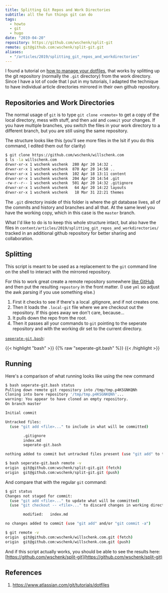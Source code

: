 ```yaml
---
title: Splitting Git Repos and Work Directories
subtitle: all the fun things git can do
tags:
  - howto
  - git
  - hugo
date: "2019-04-20"
repository: https://github.com/wschenk/split-git
remote: git@github.com:wschenk/split-git.git
aliases:
  - "/articles/2019/splitting_git_repos_and_workdirectories"
---
```


I found a tutorial on [how to manage your dotfiles](https://www.atlassian.com/git/tutorials/dotfiles), that works by splitting up the git repository (normally the `.git` directory) from the work directory. Since I have a lot of code that I put in my tutorials, I adapted the technique to have individual article directories mirrored in their own github repository.

## Repositories and Work Directories

The normal usage of `git` is to type `git clone <remote>` to get a copy of the local directory, mess with stuff, and then `add` and `commit` your changes. If you have multiple branches, you switch the files in your work directory to a different branch, but you are still using the same repository.

The structure looks like this (you'll see more files in the lsit if you do this command, I edited them out for clarity)

```bash
$ git clone https://github.com/wschenk/willschenk.com
$ ls -la willschenk.com
drwxr-xr-x 1 wschenk wschenk  280 Apr 20 14:32 .
drwxr-xr-x 1 wschenk wschenk  870 Apr 20 14:58 ..
drwxr-xr-x 1 wschenk wschenk  102 Apr 18 13:11 content
drwxr-xr-x 1 wschenk wschenk  204 Apr 20 14:54 .git
-rw-r--r-- 1 wschenk wschenk  501 Apr 20 14:32 .gitignore
drwxr-xr-x 1 wschenk wschenk   64 Apr 20 14:22 layouts
drwxr-xr-x 1 wschenk wschenk   18 Mar 31 22:21 themes
```

The `.git` directory inside of this folder is where the git database lives, all of the commits and history and branches and all that. At the same level you have the working copy, which in this case is the `master` branch.

What I'd like to do is to keep this whole structure intact, but also have the files in `content/articles/2019/splitting_git_repos_and_workdirectories/` tracked in an additional github repository for better sharing and collaboration.

## Splitting

This script is meant to be used as a replacement to the `git` command line on the shell to interact with the mirrored repository.

For this to work great create a remote repository somewhere [like GitHub](https://github.com/new) and then put the resulting `repostory` in the front matter. (I use `yml` so adjust the awk parsing if you use something else.)

1. First it checks to see if there's a local .gitignore, and if not creates one.
2. Then it loads the `.local-git` file where we are checkout out the repository. If this goes away we don't care, because...
3. It pulls down the repo from the root.
4. Then it passes all your commands to `git` pointing to the seperate repository and with the working dir set to the current directory.

[`seperate-git.bash`](seperate-git.bash):

{{< highlight "bash" >}}
{{% raw "seperate-git.bash" %}}
{{< /highlight >}}

## Running

Here's a comparison of what running looks like using the new command

```bash
$ bash seperate-git.bash status
Pulling down remote git repository into /tmp/tmp.p4KSGNKQNh
Cloning into bare repository '/tmp/tmp.p4KSGNKQNh'...
warning: You appear to have cloned an empty repository.
On branch master

Initial commit

Untracked files:
  (use "git add <file>..." to include in what will be committed)

        .gitignore
        index.md
        seperate-git.bash

nothing added to commit but untracked files present (use "git add" to track)

$ bash seperate-git.bash remote -v
origin  git@github.com:wschenk/split-git.git (fetch)
origin  git@github.com:wschenk/split-git.git (push)
```

And compare that with the regular `git` command:

```bash
$ git status
Changes not staged for commit:
  (use "git add <file>..." to update what will be committed)
  (use "git checkout -- <file>..." to discard changes in working directory)

        modified:   index.md

no changes added to commit (use "git add" and/or "git commit -a")

$ git remote -v
origin  git@github.com:wschenk/willschenk.com.git (fetch)
origin  git@github.com:wschenk/willschenk.com.git (push)
```

And if this script actually works, you should be able to see the results here: [https://github.com/wschenk/split-git](https://github.com/wschenk/split-git)

## References

1. https://www.atlassian.com/git/tutorials/dotfiles
